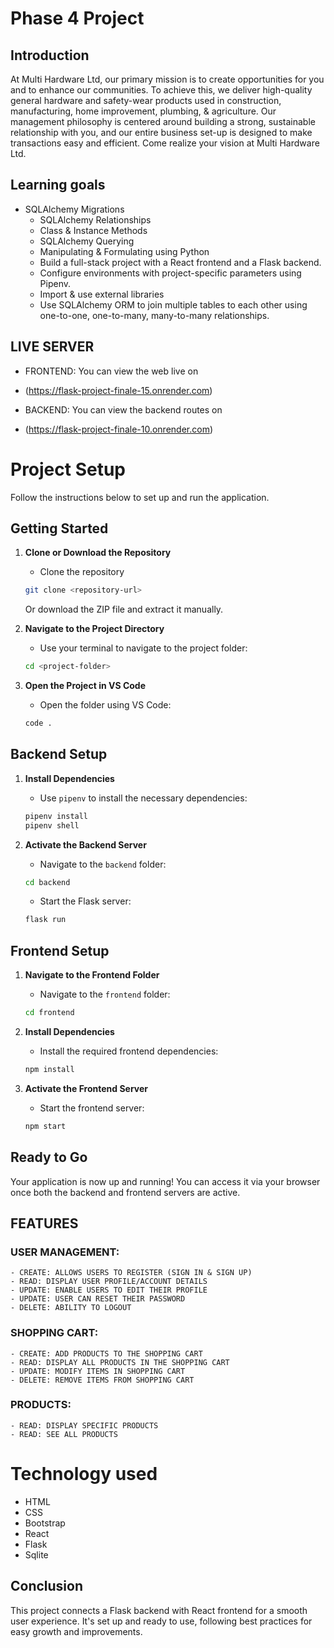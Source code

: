 # Phase 4 Project
## Introduction 
At Multi Hardware Ltd, our primary mission is to create opportunities for you and to enhance our communities. To achieve this, we deliver high-quality general hardware and safety-wear products used in construction, manufacturing, home improvement, plumbing, & agriculture. Our management philosophy is centered around building a strong, sustainable relationship with you, and our entire business set-up is designed to make transactions easy and efficient. Come realize your vision at Multi Hardware Ltd.

## Learning goals
- SQLAlchemy Migrations
    - SQLAlchemy Relationships
    - Class & Instance Methods
    - SQLAlchemy Querying
    - Manipulating & Formulating using Python
    - Build a full-stack project with a React frontend and a Flask backend.
    - Configure environments with project-specific parameters using Pipenv.
    - Import & use external libraries
    - Use SQLAlchemy ORM to join multiple tables to each other using one-to-one, one-to-many, many-to-many relationships.


## LIVE SERVER
 - FRONTEND: You can view the web live on
 - (https://flask-project-finale-15.onrender.com)

 - BACKEND: You can view the backend routes on 
 - (https://flask-project-finale-10.onrender.com)


# Project Setup 

Follow the instructions below to set up and run the application.

## **Getting Started**

1. **Clone or Download the Repository**
   - Clone the repository 

   ```bash
   git clone <repository-url>
   ```

   Or download the ZIP file and extract it manually.

2. **Navigate to the Project Directory**
   - Use your terminal to navigate to the project folder:

   ```bash
   cd <project-folder>
   ```

3. **Open the Project in VS Code**
   - Open the folder using VS Code:

   ```bash
   code .
   ```

## **Backend Setup**

1. **Install Dependencies**
   - Use `pipenv` to install the necessary dependencies:

   ```bash
   pipenv install
   pipenv shell
   ```

2. **Activate the Backend Server**
   - Navigate to the `backend` folder:

   ```bash
   cd backend
   ```

   - Start the Flask server:

   ```bash
   flask run
   ```

## **Frontend Setup**

1. **Navigate to the Frontend Folder**
   - Navigate to the `frontend` folder:

   ```bash
   cd frontend
   ```

2. **Install Dependencies**
   - Install the required frontend dependencies:

   ```bash
   npm install
   ```

3. **Activate the Frontend Server**
   - Start the frontend server:

   ```bash
   npm start
   ```

## **Ready to Go**

Your application is now up and running! You can access it via your browser once both the backend and frontend servers are active.


## FEATURES
 
### USER MANAGEMENT:
    - CREATE: ALLOWS USERS TO REGISTER (SIGN IN & SIGN UP)
    - READ: DISPLAY USER PROFILE/ACCOUNT DETAILS
    - UPDATE: ENABLE USERS TO EDIT THEIR PROFILE
    - UPDATE: USER CAN RESET THEIR PASSWORD
    - DELETE: ABILITY TO LOGOUT

### SHOPPING CART: 
    - CREATE: ADD PRODUCTS TO THE SHOPPING CART
    - READ: DISPLAY ALL PRODUCTS IN THE SHOPPING CART
    - UPDATE: MODIFY ITEMS IN SHOPPING CART
    - DELETE: REMOVE ITEMS FROM SHOPPING CART

### PRODUCTS:
    - READ: DISPLAY SPECIFIC PRODUCTS
    - READ: SEE ALL PRODUCTS


# Technology used
 - HTML
 - CSS 
 - Bootstrap
 - React
 - Flask
 - Sqlite


## Conclusion
This project connects a Flask backend with React frontend for a smooth user experience. It's set up and ready to use, following best practices for easy growth and improvements. 

